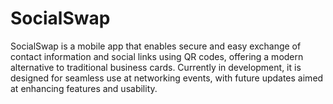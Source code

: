 # SocialSwap
SocialSwap is a mobile app that enables secure and easy exchange of contact information and social links using QR codes, offering a modern alternative to traditional business cards. Currently in development, it is designed for seamless use at networking events, with future updates aimed at enhancing features and usability.
